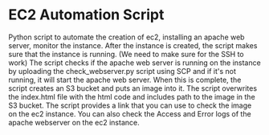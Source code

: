 # EC2 Automation Script
Python script to automate the creation of ec2, installing an apache web server, monitor the instance.
After the instance is created, the script makes sure that the instance is running. (We need to make sure for the SSH to work)
The script checks if the apache web server is running on the instance by uploading the check_webserver.py script using SCP and if
it's not running, it will start the apache web server. When this is complete, the script creates an S3 bucket and puts an image
into it. The script overwrites the index.html file with the html code and includes path to the image in the S3 bucket. The script provides a link
that you can use to check the image on the ec2 instance. You can also check the Access and Error logs of the apache webserver on the ec2 instance.
